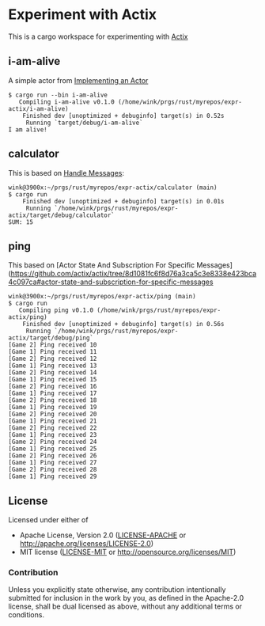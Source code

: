 # Experiment with Actix

This is a cargo workspace for experimenting with [Actix](https://github.com/actix/actix)

## i-am-alive

A simple actor from [Implementing an Actor](https://github.com/actix/actix/tree/8d1081fc6f8d76a3ca5c3e8338e423bca4c097ca#implementing-an-actor)

```
$ cargo run --bin i-am-alive
   Compiling i-am-alive v0.1.0 (/home/wink/prgs/rust/myrepos/expr-actix/i-am-alive)
    Finished dev [unoptimized + debuginfo] target(s) in 0.52s
     Running `target/debug/i-am-alive`
I am alive!
```

## calculator

This is based on [Handle Messages](https://github.com/actix/actix/tree/8d1081fc6f8d76a3ca5c3e8338e423bca4c097ca#handle-messages):

```
wink@3900x:~/prgs/rust/myrepos/expr-actix/calculator (main)
$ cargo run
    Finished dev [unoptimized + debuginfo] target(s) in 0.01s
     Running `/home/wink/prgs/rust/myrepos/expr-actix/target/debug/calculator`
SUM: 15
```

## ping

This based on [Actor State And Subscription For Specific Messages](https://github.com/actix/actix/tree/8d1081fc6f8d76a3ca5c3e8338e423bca4c097ca#actor-state-and-subscription-for-specific-messages

```
wink@3900x:~/prgs/rust/myrepos/expr-actix/ping (main)
$ cargo run
   Compiling ping v0.1.0 (/home/wink/prgs/rust/myrepos/expr-actix/ping)
    Finished dev [unoptimized + debuginfo] target(s) in 0.56s
     Running `/home/wink/prgs/rust/myrepos/expr-actix/target/debug/ping`
[Game 2] Ping received 10
[Game 1] Ping received 11
[Game 2] Ping received 12
[Game 1] Ping received 13
[Game 2] Ping received 14
[Game 1] Ping received 15
[Game 2] Ping received 16
[Game 1] Ping received 17
[Game 2] Ping received 18
[Game 1] Ping received 19
[Game 2] Ping received 20
[Game 1] Ping received 21
[Game 2] Ping received 22
[Game 1] Ping received 23
[Game 2] Ping received 24
[Game 1] Ping received 25
[Game 2] Ping received 26
[Game 1] Ping received 27
[Game 2] Ping received 28
[Game 1] Ping received 29
```

## License

Licensed under either of

- Apache License, Version 2.0 ([LICENSE-APACHE](LICENSE-APACHE) or http://apache.org/licenses/LICENSE-2.0)
- MIT license ([LICENSE-MIT](LICENSE-MIT) or http://opensource.org/licenses/MIT)

### Contribution

Unless you explicitly state otherwise, any contribution intentionally submitted
for inclusion in the work by you, as defined in the Apache-2.0 license, shall
be dual licensed as above, without any additional terms or conditions.
